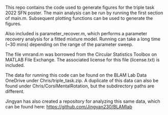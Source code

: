 This repo contains the code used to generate figures for the triple
task 2022 SFN poster. The main analysis can be run by running the
first section of main.m. Subsequent plotting functions can be used to
generate the figures.

Also included is parameter_recover.m, which performs a parameter
recovery analysis for a fitted mixture model. Running can take a long
time (~30 mins) depending on the range of the parameter sweep.

The file vmrand.m was borrowed from the Circular Statistics Toolbox on
MATLAB File Exchange. The associated license for this file
(license.txt) is included.

The data for running this code can be found on the BLAM Lab Data
OneDrive under Chris/triple_task.zip. A duplicate of this data can
also be found under Chris/CorsiMentalRotation, but the subdirectory
paths are different.

Jingyan has also created a repository for analyzing this same data,
which can be found here: https://github.com/Jingyan230/BLAMlab